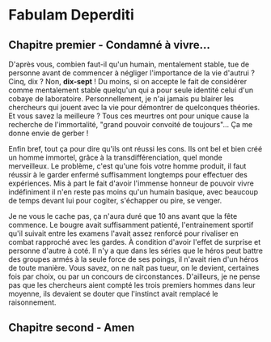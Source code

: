 # Fabulam Deperditi
## Chapitre premier - Condamné à vivre...
D'après vous, combien faut-il qu'un humain, mentalement stable, tue de personne avant de commencer à négliger l'importance de la vie d'autrui ? Cinq, dix ? Non, **dix-sept** ! Du moins, si on accepte le fait de considérer comme mentalement stable quelqu'un qui a pour seule identité celui d'un cobaye de laboratoire.
Personnellement, je n'ai jamais pu blairer les chercheurs qui jouent avec la vie pour démontrer de quelconques théories. Et vous savez la meilleure ? Tous ces meurtres ont pour unique cause la recherche de l'immortalité, "grand pouvoir convoité de toujours"... Ça me donne envie de gerber !

Enfin bref, tout ça pour dire qu'ils ont réussi les cons. Ils ont bel et bien créé un homme immortel, grâce à la transdifférenciation, quel monde merveilleux. Le problème, c'est qu'une fois votre homme produit, il faut réussir à le garder enfermé suffisamment longtemps pour effectuer des expériences. Mis à part le fait d'avoir l'immense honneur de pouvoir vivre indéfiniment il n'en reste pas moins qu'un humain basique, avec beaucoup de temps devant lui pour cogiter, s'échapper ou pire, se venger.

Je ne vous le cache pas, ça n'aura duré que 10 ans avant que la fête commence. Le bougre avait suffisamment patienté, l'entrainement sportif qu'il suivait entre les examens l'avait assez renforcé pour rivaliser en combat rapproché avec les gardes. À condition d'avoir l'effet de surprise et personne d'autre à coté. Il n'y a que dans les séries que le héros peut battre des groupes armés à la seule force de ses poings, il n'avait rien d'un héros de toute manière. 
Vous savez, on ne naît pas tueur, on le devient, certaines fois par choix, ou par un concours de circonstances. D'ailleurs, je ne pense pas que les chercheurs aient compté les trois premiers hommes dans leur moyenne, ils devaient se douter que l'instinct avait remplacé le raisonnement.

## Chapitre second - Amen

